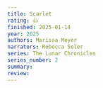 ```yaml
---
title: Scarlet
rating: 👍
finished: 2025-01-14
year: 2025
authors: Marissa Meyer
narrators: Rebecca Soler
series: The Lunar Chronicles
series_number: 2
summary:
review:
---
```

